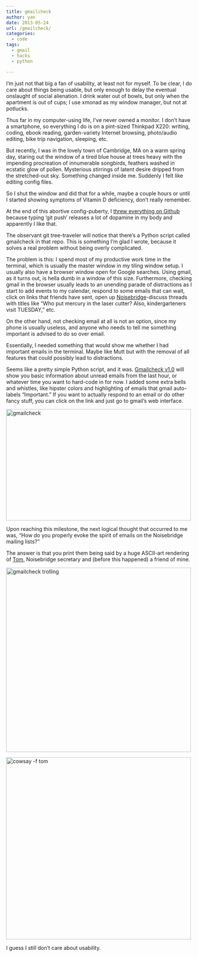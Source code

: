 ```yaml
---
title: gmailcheck
author: yan
date: 2013-05-24
url: /gmailcheck/
categories:
  - code
tags:
  - gmail
  - hacks
  - python

---
```

I&#8217;m just not that big a fan of usability, at least not for myself. To be clear, I do care about things being usable, but only enough to delay the eventual onslaught of social alienation. I drink water out of bowls, but only when the apartment is out of cups; I use xmonad as my window manager, but not at potlucks.

Thus far in my computer-using life, I&#8217;ve never owned a monitor. I don&#8217;t have a smartphone, so everything I do is on a pint-sized Thinkpad X220: writing, coding, ebook reading, garden-variety Internet browsing, photo/audio editing, bike trip navigation, sleeping, etc.

But recently, I was in the lovely town of Cambridge, MA on a warm spring day, staring out the window of a tired blue house at trees heavy with the impending procreation of innumerable songbirds, feathers washed in ecstatic glow of pollen. Mysterious stirrings of latent desire dripped from the stretched-out sky. Something changed inside me. Suddenly I felt like editing config files.

So I shut the window and did that for a while, maybe a couple hours or until I started showing symptoms of Vitamin D deficiency, don&#8217;t really remember. 

At the end of this abortive config-puberty, I [threw everything on Github][1] because typing &#8216;git push&#8217; releases a lot of dopamine in my body and apparently I like that. 

The observant git tree-traveler will notice that there&#8217;s a Python script called gmailcheck in that repo. This is something I&#8217;m glad I wrote, because it solves a real problem without being overly complicated. 

The problem is this: I spend most of my productive work time in the terminal, which is usually the master window in my tiling window setup. I usually also have a browser window open for Google searches. Using gmail, as it turns out, is hella dumb in a window of this size. Furthermore, checking gmail in the browser usually leads to an unending parade of distractions as I start to add events to my calendar, respond to some emails that can wait, click on links that friends have sent, open up [Noisebridge][2]-discuss threads with titles like &#8220;Who put mercury in the laser cutter? Also, kindergarteners visit TUESDAY,&#8221; etc.

On the other hand, not checking email at all is not an option, since my phone is usually useless, and anyone who needs to tell me something important is advised to do so over email. 

Essentially, I needed something that would show me whether I had important emails in the terminal. Maybe like Mutt but with the removal of all features that could possibly lead to distractions. 

Seems like a pretty simple Python script, and it was. [Gmailcheck v1.0][3] will show you basic information about unread emails from the last hour, or whatever time you want to hard-code in for now. I added some extra bells and whistles, like hipster colors and highlighting of emails that gmail auto-labels &#8220;Important.&#8221; If you want to actually respond to an email or do other fancy stuff, you can click on the link and just go to gmail&#8217;s web interface. 

[<img src="https://farm8.staticflickr.com/7294/8744854460_31b2c29b19.jpg" width="500" height="301" alt="gmailcheck" />][4]

Upon reaching this milestone, the next logical thought that occurred to me was, &#8220;How do you properly evoke the spirit of emails on the Noisebridge mailing lists?&#8221; 

The answer is that you print them being said by a huge ASCII-art rendering of [Tom][5], Noisebridge secretary and (before this happened) a friend of mine. 

[<img src="https://farm8.staticflickr.com/7305/8746315257_4602acb8bf.jpg" width="500" height="498" alt="gmailcheck trolling" />][6]

[<img src="https://farm9.staticflickr.com/8552/8746315225_338f20b7be.jpg" width="500" height="492" alt="cowsay -f tom" />][7]

I guess I still don&#8217;t care about usability.

 [1]: https://github.com/diracdeltas/dotfiles
 [2]: https://www.noisebridge.net/
 [3]: https://github.com/diracdeltas/dotfiles/blob/master/bin/gmailcheck
 [4]: http://www.flickr.com/photos/71094651@N06/8744854460/ "gmailcheck by diracdeltas, on Flickr"
 [5]: https://twitter.com/flamsmark
 [6]: http://www.flickr.com/photos/71094651@N06/8746315257/ "gmailcheck trolling by diracdeltas, on Flickr"
 [7]: http://www.flickr.com/photos/71094651@N06/8746315225/ "cowsay -f tom by diracdeltas, on Flickr"
